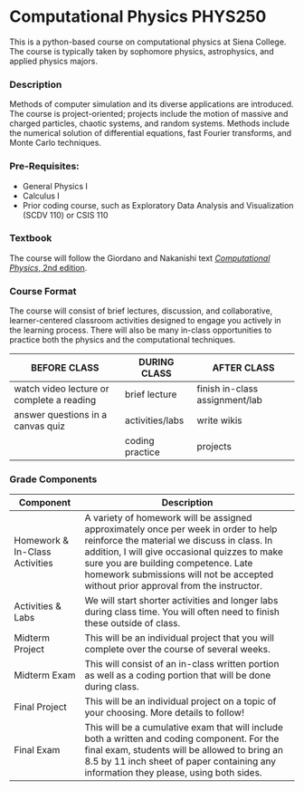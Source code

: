 # Computational Physics PHYS250
This is a python-based course on computational physics at Siena College.  The course is typically taken by sophomore physics, astrophysics, and applied physics majors.

### Description
Methods of computer simulation and its diverse applications are introduced. The course is project-oriented; projects include the motion of massive and charged particles, chaotic systems, and random systems. Methods include the numerical solution of differential equations, fast Fourier transforms, and Monte Carlo techniques.

### Pre-Requisites:
* General Physics I
* Calculus I
* Prior coding course, such as Exploratory Data Analysis and Visualization (SCDV 110) or CSIS 110

### Textbook

The course will follow the Giordano and Nakanishi text <a href="https://www.amazon.com/Computational-Physics-2nd-Nicholas-Giordano/dp/0131469908/ref=sr_1_1?crid=31LQTIQX0BT9E&dib=eyJ2IjoiMSJ9.DSpnoqQkRxfPKnzuDtT8Fw.-uvMcXXQ5tML_bClDktxhosxYzx4E3Lx8nJ9KYlhBdg&dib_tag=se&keywords=giordano+nakanishi&qid=1739722359&sprefix=giordano+nakanishi">*Computational Physics*, 2nd edition</a>.

### Course Format
The course will consist of brief lectures, discussion, and collaborative, learner-centered classroom activities designed to engage you actively in the learning process.  There will also be many in-class opportunities to practice both the physics and the computational techniques.

| BEFORE CLASS |DURING CLASS | AFTER CLASS|
|----|----|----|
|watch video lecture or complete a reading | brief lecture | finish in-class assignment/lab|
|answer questions in a canvas quiz | activities/labs| write wikis |
| | coding practice | projects |

### Grade Components

| Component | Description|
|---|---|
|Homework & In-Class Activities|A variety of homework will be assigned approximately once per week in order to help reinforce the material we discuss in class.  In addition, I will give occasional quizzes to make sure you are building competence.  Late homework submissions will not be accepted without prior approval from the instructor.  |
|Activities & Labs|We will start shorter activities and longer labs during class time.  You will often need to finish these outside of class. |
|Midterm Project |This will be an individual project that you will complete over the course of several weeks. |
|Midterm Exam |This will consist of an in-class written portion as well as a coding portion that will be done during class.|
|Final Project |This will be an individual project on a topic of your choosing.  More details to follow!|
|Final Exam |This will be a cumulative exam that will include both a written and coding component.  For the final exam, students will be allowed to bring an 8.5 by 11 inch sheet of paper containing any information they please, using both sides.|






